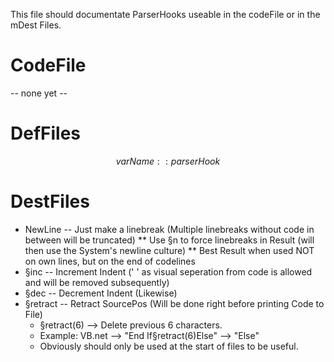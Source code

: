 This file should documentate ParserHooks useable in the codeFile or in the mDest Files.


# CodeFile #
-- none yet --

# DefFiles #
$$varName::parserHook$$

# DestFiles #
* NewLine -- Just make a linebreak (Multiple linebreaks without code in between will be truncated)
** Use §n to force linebreaks in Result (will then use the System's newline culture)
** Best Result when used NOT on own lines, but on the end of codelines 
* §inc -- Increment Indent (' ' as visual seperation from code is allowed and will be removed subsequently)
* §dec -- Decrement Indent (Likewise)
* §retract -- Retract SourcePos (Will be done right before printing Code to File)
  * §retract(6) --> Delete previous 6 characters. 
  * Example: VB.net --> "End If§retract(6)Else" --> "Else"
  * Obviously should only be used at the start of files to be useful.
